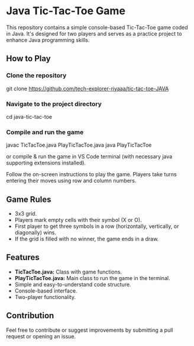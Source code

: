 # Java Tic-Tac-Toe Game

This repository contains a simple console-based Tic-Tac-Toe game coded in Java. It's designed for two players and serves as a practice project to enhance Java programming skills.

## How to Play

### Clone the repository
git clone https://github.com/tech-explorer-riyaaa/tic-tac-toe-JAVA
### Navigate to the project directory
cd java-tic-tac-toe
### Compile and run the game
javac TicTacToe.java PlayTicTacToe.java
java PlayTicTacToe

or compile & run the game in VS Code terminal (with necessary java supporting extensions installed).

Follow the on-screen instructions to play the game. Players take turns entering their moves using row and column numbers.

## Game Rules

- 3x3 grid.
- Players mark empty cells with their symbol (X or O).
- First player to get three symbols in a row (horizontally, vertically, or diagonally) wins.
- If the grid is filled with no winner, the game ends in a draw.

## Features

- **TicTacToe.java:** Class with game functions.
- **PlayTicTacToe.java:** Main class to run the game in the terminal.
- Simple and easy-to-understand code structure.
- Console-based interface.
- Two-player functionality.

## Contribution

Feel free to contribute or suggest improvements by submitting a pull request or opening an issue.
